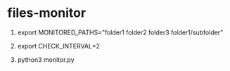 # files-monitor
1. export MONITORED_PATHS="folder1 folder2 folder3 folder1/subfolder"

2. export CHECK_INTERVAL=2

3. python3 monitor.py